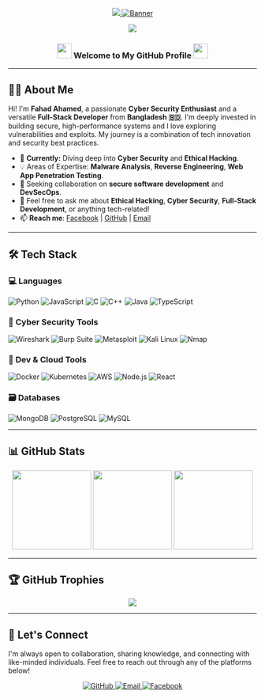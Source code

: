 <!-- Banner/Header -->
<p align="center">
  <a href="https://git.io/typing-svg">
    <img src="https://readme-typing-svg.herokuapp.com?color=%23F70B10&size=30&center=true&lines=wwelcome+to+Fahad%27s+World" />
    <img src="https://capsule-render.vercel.app/api?type=waving&color=0:ff0000,100:017e40&height=250&section=header&text=Fahad%20Ahamed&fontSize=60&fontColor=ffffff&animation=fadeIn" alt="Banner" />
  </a>
</p>

<p align="center">
  <img src="https://img.shields.io/badge/I%20Am%20A%20BANGLADESHI-PROGRAMMER-green?colorA=%23ff0000&colorB=%23017e40&style=flat-square&logo=flag-icon-css" />
</p>

<h3 align="center">
  <img src="https://media.giphy.com/media/hvRJCLFzcasrR4ia7z/giphy.gif" width="30" />
  Welcome to My GitHub Profile
  <img src="https://media.giphy.com/media/hvRJCLFzcasrR4ia7z/giphy.gif" width="30" />
</h3>

---

## 👨‍💻 About Me

Hi! I'm **Fahad Ahamed**, a passionate **Cyber Security Enthusiast** and a versatile **Full-Stack Developer** from **Bangladesh 🇧🇩**. I'm deeply invested in building secure, high-performance systems and I love exploring vulnerabilities and exploits. My journey is a combination of tech innovation and security best practices.

- 🔭 **Currently:** Diving deep into **Cyber Security** and **Ethical Hacking**.
- 💡 Areas of Expertise: **Malware Analysis**, **Reverse Engineering**, **Web App Penetration Testing**.
- 👯 Seeking collaboration on **secure software development** and **DevSecOps**.
- 💬 Feel free to ask me about **Ethical Hacking**, **Cyber Security**, **Full-Stack Development**, or anything tech-related!
- 📫 **Reach me**: [Facebook](https://www.facebook.com/share/16SvQhdk3q/?mibextid=qi2Omg) | [GitHub](https://github.com/fahad-ahamed) | [Email](mailto:fahimahamed110@gmail.com)

---

## 🛠️ Tech Stack

### 💻 **Languages**
<div>
  <img src="https://img.shields.io/badge/Python-3670A0?style=flat&logo=python&logoColor=white" alt="Python" />
  <img src="https://img.shields.io/badge/JavaScript-F7DF1E?style=flat&logo=javascript&logoColor=black" alt="JavaScript" />
  <img src="https://img.shields.io/badge/C-00599C?style=flat&logo=c&logoColor=white" alt="C" />
  <img src="https://img.shields.io/badge/C%2B%2B-004482?style=flat&logo=c%2B%2B&logoColor=white" alt="C++" />
  <img src="https://img.shields.io/badge/Java-red?style=flat&logo=java&logoColor=white" alt="Java" />
  <img src="https://img.shields.io/badge/TypeScript-blue?style=flat&logo=typescript&logoColor=white" alt="TypeScript" />
</div>

### 🔐 **Cyber Security Tools**
<div>
  <img src="https://img.shields.io/badge/Wireshark-1679A7?style=flat&logo=wireshark&logoColor=white" alt="Wireshark" />
  <img src="https://img.shields.io/badge/Burp%20Suite-FE5000?style=flat&logo=burp&logoColor=white" alt="Burp Suite" />
  <img src="https://img.shields.io/badge/Metasploit-1C1C1C?style=flat&logo=metasploit&logoColor=white" alt="Metasploit" />
  <img src="https://img.shields.io/badge/Kali%20Linux-557C94?style=flat&logo=kalilinux&logoColor=white" alt="Kali Linux" />
  <img src="https://img.shields.io/badge/Nmap-204080?style=flat&logo=nmap&logoColor=white" alt="Nmap" />
</div>

### 🧰 **Dev & Cloud Tools**
<div>
  <img src="https://img.shields.io/badge/Docker-2496ED?style=flat&logo=docker&logoColor=white" alt="Docker" />
  <img src="https://img.shields.io/badge/Kubernetes-326CE5?style=flat&logo=kubernetes&logoColor=white" alt="Kubernetes" />
  <img src="https://img.shields.io/badge/AWS-FF9900?style=flat&logo=amazonaws&logoColor=white" alt="AWS" />
  <img src="https://img.shields.io/badge/Node.js-339933?style=flat&logo=nodedotjs&logoColor=white" alt="Node.js" />
  <img src="https://img.shields.io/badge/React-20232a?style=flat&logo=react&logoColor=61DAFB" alt="React" />
</div>

### 🗃️ **Databases**
<div>
  <img src="https://img.shields.io/badge/MongoDB-4EA94B?style=flat&logo=mongodb&logoColor=white" alt="MongoDB" />
  <img src="https://img.shields.io/badge/PostgreSQL-316192?style=flat&logo=postgresql&logoColor=white" alt="PostgreSQL" />
  <img src="https://img.shields.io/badge/MySQL-00758F?style=flat&logo=mysql&logoColor=white" alt="MySQL" />
</div>

---

## 📊 **GitHub Stats**

<div align="center">
  <img height="160px" src="https://github-readme-stats.vercel.app/api?username=fahad-ahamed&show_icons=true&theme=radical" />
  <img height="160px" src="https://github-readme-streak-stats.herokuapp.com/?user=fahad-ahamed&theme=radical" />
  <img height="160px" src="https://github-readme-stats.vercel.app/api/top-langs/?username=fahad-ahamed&layout=compact&theme=radical" />
</div>

---

## 🏆 **GitHub Trophies**

<p align="center">
  <img src="https://github-profile-trophy.vercel.app/?username=fahad-ahamed&theme=gruvbox&no-frame=true&column=7&margin-w=10&margin-h=15" />
</p>

---

## 🔗 **Let's Connect**

I'm always open to collaboration, sharing knowledge, and connecting with like-minded individuals. Feel free to reach out through any of the platforms below!

<p align="center">
  <a href="https://github.com/fahad-ahamed" target="_blank">
    <img src="https://img.shields.io/badge/GitHub-%23000000?style=for-the-badge&logo=github&logoColor=white" alt="GitHub" />
  </a>
  <a href="mailto:fahimahamed110@gmail.com" target="_blank">
    <img src="https://img.shields.io/badge/Email-%23D14836?style=for-the-badge&logo=gmail&logoColor=white" alt="Email" />
  </a>
  <a href="https://www.facebook.com/share/16SvQhdk3q/?mibextid=qi2Omg" target="_blank">
    <img src="https://img.shields.io/badge/Facebook-%2300173E?style=for-the-badge&logo=facebook&logoColor=white" alt="Facebook" />
  </a>
</p>
